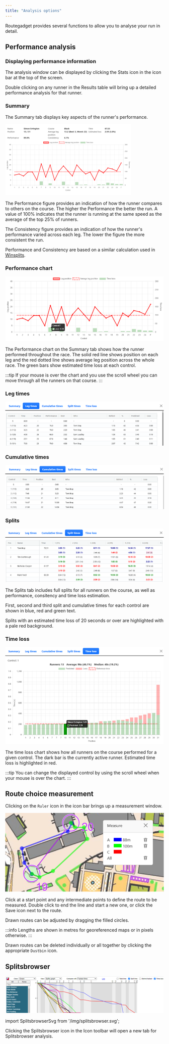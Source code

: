 ```yaml
---
title: "Analysis options"
---
```


Routegadget provides several functions to allow you to analyse your run in detail.

## Performance analysis

### Displaying performance information

The analysis window can be displayed by clicking the Stats icon in the icon bar at the top of the screen. 

Double clicking on any runner in the Results table will bring up a detailed performance analysis for that runner.

### Summary

The Summary tab displays key aspects of the runner's performance.

![Performance information](../img/performance.png)

The Performance figure provides an indication of how the runner compares to others on the course. The higher the Performance the better the run. A value of 100% indicates that the runner is running at the same speed as the average of the top 25% of runners.

The Consistency figure provides an indication of how the runner's performance varied across each leg. The lower the figure the more consistent the run.

Performance and Consistency are based on a similar calculation used in [Winsplits](http://obasen.orientering.se/winsplits/default.aspx?lang=en).

### Performance chart

![Performance chart](../img/perf-chart.png)

The Performance chart on the Summary tab shows how the runner performed throughout the race. The solid red line shows position on each leg and the red dotted line shows average leg position across the whole race. The green bars show estimated time loss at each control.

:::tip
If your mouse is over the chart and you use the scroll wheel you can move through all the runners on that course.
:::

### Leg times

![Leg times](../img/leg-times-tab.png)

### Cumulative times

![Cumulative times](../img/cumulative-times-tab.png)

### Splits

![Splits](../img/splits-tab.png)

The Splits tab includes full splits for all runners on the course, as well as performance, consitency and time loss estimation.

First, second and third split and cumulative times for each control are shown in blue, red and green text.

Splits with an estimated time loss of 20 seconds or over are highlighted with a pale red background.

### Time loss

![Time loss chart](../img/time-loss-chart.png)

The time loss chart shows how all runners on the course performed for a given control. The dark bar is the currently active runner. Estimated time loss is highlighted in red.

:::tip
You can change the displayed control by using the scroll wheel when your mouse is over the chart.
:::

## Route choice measurement

Clicking on the `Ruler` icon in the icon bar brings up a measurement window.

![Measuring](../img/measuring.png)

Click at a start point and any intermediate points to define the route to be measured. Double click to end the line and start a new one, or click the Save icon next to the route.

Drawn routes can be adjusted by dragging the filled circles.

:::info
Lengths are shown in metres for georeferenced maps or in pixels otherwise.
:::

Drawn routes can be deleted individually or all together by clicking the appropriate `Dustbin` icon.

## Splitsbrowser

![Splitsbrowser](../img/splitsbrowser-screen.png)

import SplitsbrowserSvg from '/img/splitsbrowser.svg';

<SplitsbrowserSvg />

Clicking the Splitsbrowser icon in the Icon toolbar will open a new tab for Splitsbrowser analysis.
